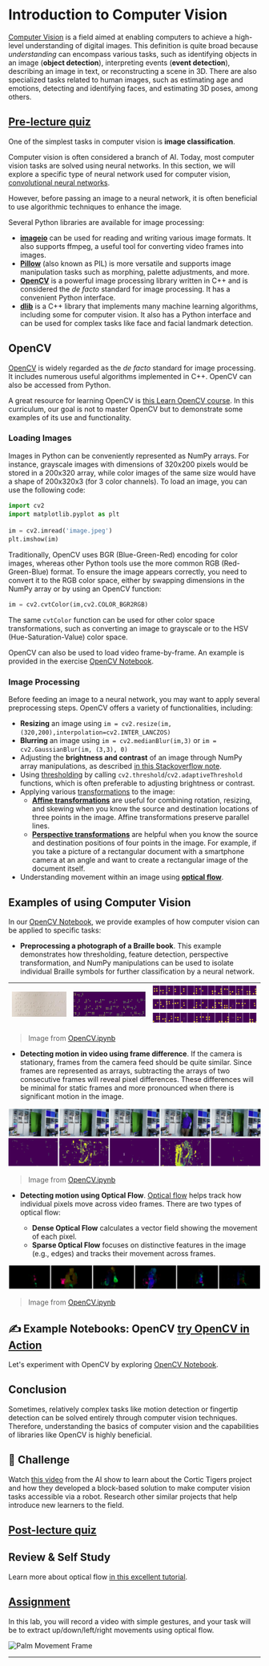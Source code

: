 <!--
CO_OP_TRANSLATOR_METADATA:
{
  "original_hash": "feeca98225cb420afc89415f24f63d92",
  "translation_date": "2025-09-23T11:45:01+00:00",
  "source_file": "lessons/4-ComputerVision/06-IntroCV/README.md",
  "language_code": "en"
}
-->
# Introduction to Computer Vision

[Computer Vision](https://wikipedia.org/wiki/Computer_vision) is a field aimed at enabling computers to achieve a high-level understanding of digital images. This definition is quite broad because *understanding* can encompass various tasks, such as identifying objects in an image (**object detection**), interpreting events (**event detection**), describing an image in text, or reconstructing a scene in 3D. There are also specialized tasks related to human images, such as estimating age and emotions, detecting and identifying faces, and estimating 3D poses, among others.

## [Pre-lecture quiz](https://ff-quizzes.netlify.app/en/ai/quiz/11)

One of the simplest tasks in computer vision is **image classification**.

Computer vision is often considered a branch of AI. Today, most computer vision tasks are solved using neural networks. In this section, we will explore a specific type of neural network used for computer vision, [convolutional neural networks](../07-ConvNets/README.md).

However, before passing an image to a neural network, it is often beneficial to use algorithmic techniques to enhance the image.

Several Python libraries are available for image processing:

* **[imageio](https://imageio.readthedocs.io/en/stable/)** can be used for reading and writing various image formats. It also supports ffmpeg, a useful tool for converting video frames into images.
* **[Pillow](https://pillow.readthedocs.io/en/stable/index.html)** (also known as PIL) is more versatile and supports image manipulation tasks such as morphing, palette adjustments, and more.
* **[OpenCV](https://opencv.org/)** is a powerful image processing library written in C++ and is considered the *de facto* standard for image processing. It has a convenient Python interface.
* **[dlib](http://dlib.net/)** is a C++ library that implements many machine learning algorithms, including some for computer vision. It also has a Python interface and can be used for complex tasks like face and facial landmark detection.

## OpenCV

[OpenCV](https://opencv.org/) is widely regarded as the *de facto* standard for image processing. It includes numerous useful algorithms implemented in C++. OpenCV can also be accessed from Python.

A great resource for learning OpenCV is [this Learn OpenCV course](https://learnopencv.com/getting-started-with-opencv/). In this curriculum, our goal is not to master OpenCV but to demonstrate some examples of its use and functionality.

### Loading Images

Images in Python can be conveniently represented as NumPy arrays. For instance, grayscale images with dimensions of 320x200 pixels would be stored in a 200x320 array, while color images of the same size would have a shape of 200x320x3 (for 3 color channels). To load an image, you can use the following code:

```python
import cv2
import matplotlib.pyplot as plt

im = cv2.imread('image.jpeg')
plt.imshow(im)
```

Traditionally, OpenCV uses BGR (Blue-Green-Red) encoding for color images, whereas other Python tools use the more common RGB (Red-Green-Blue) format. To ensure the image appears correctly, you need to convert it to the RGB color space, either by swapping dimensions in the NumPy array or by using an OpenCV function:

```python
im = cv2.cvtColor(im,cv2.COLOR_BGR2RGB)
```

The same `cvtColor` function can be used for other color space transformations, such as converting an image to grayscale or to the HSV (Hue-Saturation-Value) color space.

OpenCV can also be used to load video frame-by-frame. An example is provided in the exercise [OpenCV Notebook](OpenCV.ipynb).

### Image Processing

Before feeding an image to a neural network, you may want to apply several preprocessing steps. OpenCV offers a variety of functionalities, including:

* **Resizing** an image using `im = cv2.resize(im, (320,200),interpolation=cv2.INTER_LANCZOS)`
* **Blurring** an image using `im = cv2.medianBlur(im,3)` or `im = cv2.GaussianBlur(im, (3,3), 0)`
* Adjusting the **brightness and contrast** of an image through NumPy array manipulations, as described [in this Stackoverflow note](https://stackoverflow.com/questions/39308030/how-do-i-increase-the-contrast-of-an-image-in-python-opencv).
* Using [thresholding](https://docs.opencv.org/4.x/d7/d4d/tutorial_py_thresholding.html) by calling `cv2.threshold`/`cv2.adaptiveThreshold` functions, which is often preferable to adjusting brightness or contrast.
* Applying various [transformations](https://docs.opencv.org/4.5.5/da/d6e/tutorial_py_geometric_transformations.html) to the image:
    - **[Affine transformations](https://docs.opencv.org/4.5.5/d4/d61/tutorial_warp_affine.html)** are useful for combining rotation, resizing, and skewing when you know the source and destination locations of three points in the image. Affine transformations preserve parallel lines.
    - **[Perspective transformations](https://medium.com/analytics-vidhya/opencv-perspective-transformation-9edffefb2143)** are helpful when you know the source and destination positions of four points in the image. For example, if you take a picture of a rectangular document with a smartphone camera at an angle and want to create a rectangular image of the document itself.
* Understanding movement within an image using **[optical flow](https://docs.opencv.org/4.5.5/d4/dee/tutorial_optical_flow.html)**.

## Examples of using Computer Vision

In our [OpenCV Notebook](OpenCV.ipynb), we provide examples of how computer vision can be applied to specific tasks:

* **Preprocessing a photograph of a Braille book**. This example demonstrates how thresholding, feature detection, perspective transformation, and NumPy manipulations can be used to isolate individual Braille symbols for further classification by a neural network.

![Braille Image](../../../../../translated_images/braille.341962ff76b1bd7044409371d3de09ced5028132aef97344ea4b7468c1208126.en.jpeg) | ![Braille Image Pre-processed](../../../../../translated_images/braille-result.46530fea020b03c76aac532d7d6eeef7f6fb35b55b1001cd21627907dabef3ed.en.png) | ![Braille Symbols](../../../../../translated_images/braille-symbols.0159185ab69d533909dc4d7d26a1971b51401c6a80eb3a5584f250ea880af88b.en.png)
----|-----|-----

> Image from [OpenCV.ipynb](OpenCV.ipynb)

* **Detecting motion in video using frame difference**. If the camera is stationary, frames from the camera feed should be quite similar. Since frames are represented as arrays, subtracting the arrays of two consecutive frames will reveal pixel differences. These differences will be minimal for static frames and more pronounced when there is significant motion in the image.

![Image of video frames and frame differences](../../../../../translated_images/frame-difference.706f805491a0883c938e16447bf5eb2f7d69e812c7f743cbe7d7c7645168f81f.en.png)

> Image from [OpenCV.ipynb](OpenCV.ipynb)

* **Detecting motion using Optical Flow**. [Optical flow](https://docs.opencv.org/3.4/d4/dee/tutorial_optical_flow.html) helps track how individual pixels move across video frames. There are two types of optical flow:

   - **Dense Optical Flow** calculates a vector field showing the movement of each pixel.
   - **Sparse Optical Flow** focuses on distinctive features in the image (e.g., edges) and tracks their movement across frames.

![Image of Optical Flow](../../../../../translated_images/optical.1f4a94464579a83a10784f3c07fe7228514714b96782edf50e70ccd59d2d8c4f.en.png)

> Image from [OpenCV.ipynb](OpenCV.ipynb)

## ✍️ Example Notebooks: OpenCV [try OpenCV in Action](OpenCV.ipynb)

Let's experiment with OpenCV by exploring [OpenCV Notebook](OpenCV.ipynb).

## Conclusion

Sometimes, relatively complex tasks like motion detection or fingertip detection can be solved entirely through computer vision techniques. Therefore, understanding the basics of computer vision and the capabilities of libraries like OpenCV is highly beneficial.

## 🚀 Challenge

Watch [this video](https://docs.microsoft.com/shows/ai-show/ai-show--2021-opencv-ai-competition--grand-prize-winners--cortic-tigers--episode-32?WT.mc_id=academic-77998-cacaste) from the AI show to learn about the Cortic Tigers project and how they developed a block-based solution to make computer vision tasks accessible via a robot. Research other similar projects that help introduce new learners to the field.

## [Post-lecture quiz](https://ff-quizzes.netlify.app/en/ai/quiz/12)

## Review & Self Study

Learn more about optical flow [in this excellent tutorial](https://learnopencv.com/optical-flow-in-opencv/).

## [Assignment](lab/README.md)

In this lab, you will record a video with simple gestures, and your task will be to extract up/down/left/right movements using optical flow.

<img src="images/palm-movement.png" width="30%" alt="Palm Movement Frame"/>

---

